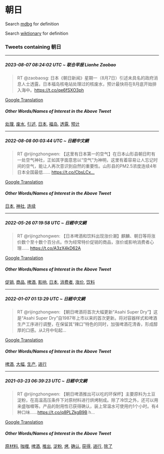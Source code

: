 # 朝日

Search [mdbg](https://www.mdbg.net/chinese/dictionary?page=worddict&wdrst=0&wdqb=朝日) for definition

Search [wiktionary](https://en.wiktionary.org/wiki/朝日) for definition

### Tweets containing 朝日

___
##### 2023-08-07 08:24:02 UTC ~ 联合早报 Lianhe Zaobao
> RT @zaobaosg: 日本《朝日新闻》星期一（8月7日）引述未具名的政府消息人士透露，日本福岛核电站处理过的核废水，预计最快将在8月底开始排入海中。https://t.co/qe6fSXO3ph

[Google Translation](https://translate.google.com/?hi=en&tab=TT&sl=zh-CN&tl=en&op=translate&text=RT+%40zaobaosg%3A+%E6%97%A5%E6%9C%AC%E3%80%8A%E6%9C%9D%E6%97%A5%E6%96%B0%E9%97%BB%E3%80%8B%E6%98%9F%E6%9C%9F%E4%B8%80%EF%BC%888%E6%9C%887%E6%97%A5%EF%BC%89%E5%BC%95%E8%BF%B0%E6%9C%AA%E5%85%B7%E5%90%8D%E7%9A%84%E6%94%BF%E5%BA%9C%E6%B6%88%E6%81%AF%E4%BA%BA%E5%A3%AB%E9%80%8F%E9%9C%B2%EF%BC%8C%E6%97%A5%E6%9C%AC%E7%A6%8F%E5%B2%9B%E6%A0%B8%E7%94%B5%E7%AB%99%E5%A4%84%E7%90%86%E8%BF%87%E7%9A%84%E6%A0%B8%E5%BA%9F%E6%B0%B4%EF%BC%8C%E9%A2%84%E8%AE%A1%E6%9C%80%E5%BF%AB%E5%B0%86%E5%9C%A88%E6%9C%88%E5%BA%95%E5%BC%80%E5%A7%8B%E6%8E%92%E5%85%A5%E6%B5%B7%E4%B8%AD%E3%80%82https%3A%2F%2Ft.co%2Fqe6fSXO3ph)
##### Other Words/Names of Interest in the Above Tweet
[处理](处理.md), [废水](废水.md), [引述](引述.md), [日本](日本.md), [福岛](福岛.md), [透露](透露.md), [预计](预计.md)
___
##### 2022-08-08 00:03:44 UTC ~ 日經中文網
> RT @rijingzhongwen: 【这里有日本第一的空气】在日本山形县朝日町有一处空气神社，正如其字面意思以“空气”为神明，这里有着容易让人忘记时间的空气，能让人再次意识到自然的重要性。山形县的PM2.5浓度连续4年日本全国最低…… https://t.co/CbsLCx…

[Google Translation](https://translate.google.com/?hi=en&tab=TT&sl=zh-CN&tl=en&op=translate&text=RT+%40rijingzhongwen%3A+%E3%80%90%E8%BF%99%E9%87%8C%E6%9C%89%E6%97%A5%E6%9C%AC%E7%AC%AC%E4%B8%80%E7%9A%84%E7%A9%BA%E6%B0%94%E3%80%91%E5%9C%A8%E6%97%A5%E6%9C%AC%E5%B1%B1%E5%BD%A2%E5%8E%BF%E6%9C%9D%E6%97%A5%E7%94%BA%E6%9C%89%E4%B8%80%E5%A4%84%E7%A9%BA%E6%B0%94%E7%A5%9E%E7%A4%BE%EF%BC%8C%E6%AD%A3%E5%A6%82%E5%85%B6%E5%AD%97%E9%9D%A2%E6%84%8F%E6%80%9D%E4%BB%A5%E2%80%9C%E7%A9%BA%E6%B0%94%E2%80%9D%E4%B8%BA%E7%A5%9E%E6%98%8E%EF%BC%8C%E8%BF%99%E9%87%8C%E6%9C%89%E7%9D%80%E5%AE%B9%E6%98%93%E8%AE%A9%E4%BA%BA%E5%BF%98%E8%AE%B0%E6%97%B6%E9%97%B4%E7%9A%84%E7%A9%BA%E6%B0%94%EF%BC%8C%E8%83%BD%E8%AE%A9%E4%BA%BA%E5%86%8D%E6%AC%A1%E6%84%8F%E8%AF%86%E5%88%B0%E8%87%AA%E7%84%B6%E7%9A%84%E9%87%8D%E8%A6%81%E6%80%A7%E3%80%82%E5%B1%B1%E5%BD%A2%E5%8E%BF%E7%9A%84PM2.5%E6%B5%93%E5%BA%A6%E8%BF%9E%E7%BB%AD4%E5%B9%B4%E6%97%A5%E6%9C%AC%E5%85%A8%E5%9B%BD%E6%9C%80%E4%BD%8E%E2%80%A6%E2%80%A6+https%3A%2F%2Ft.co%2FCbsLCx%E2%80%A6)
##### Other Words/Names of Interest in the Above Tweet
[日本](日本.md), [神社](神社.md), [连续](连续.md)
___
##### 2022-05-26 07:19:58 UTC ~ 日經中文網
> RT @rijingzhongwen: 【日本啤酒和饮料出现涨价潮】麒麟、朝日等将涨价数个至十数个百分点。作为经常特价促销的商品，涨价或影响消费者心理…… https://t.co/A3zX4kD62A

[Google Translation](https://translate.google.com/?hi=en&tab=TT&sl=zh-CN&tl=en&op=translate&text=RT+%40rijingzhongwen%3A+%E3%80%90%E6%97%A5%E6%9C%AC%E5%95%A4%E9%85%92%E5%92%8C%E9%A5%AE%E6%96%99%E5%87%BA%E7%8E%B0%E6%B6%A8%E4%BB%B7%E6%BD%AE%E3%80%91%E9%BA%92%E9%BA%9F%E3%80%81%E6%9C%9D%E6%97%A5%E7%AD%89%E5%B0%86%E6%B6%A8%E4%BB%B7%E6%95%B0%E4%B8%AA%E8%87%B3%E5%8D%81%E6%95%B0%E4%B8%AA%E7%99%BE%E5%88%86%E7%82%B9%E3%80%82%E4%BD%9C%E4%B8%BA%E7%BB%8F%E5%B8%B8%E7%89%B9%E4%BB%B7%E4%BF%83%E9%94%80%E7%9A%84%E5%95%86%E5%93%81%EF%BC%8C%E6%B6%A8%E4%BB%B7%E6%88%96%E5%BD%B1%E5%93%8D%E6%B6%88%E8%B4%B9%E8%80%85%E5%BF%83%E7%90%86%E2%80%A6%E2%80%A6+https%3A%2F%2Ft.co%2FA3zX4kD62A)
##### Other Words/Names of Interest in the Above Tweet
[促销](促销.md), [商品](商品.md), [啤酒](啤酒.md), [影响](影响.md), [日本](日本.md), [消费者](消费者.md), [涨价](涨价.md), [饮料](饮料.md)
___
##### 2022-01-07 01:13:29 UTC ~ 日經中文網
> RT @rijingzhongwen: 【朝日啤酒将首次大幅更新“Asahi Super Dry”】这是“Asahi Super Dry”自1987年上市以来的首次更新。将对容器样式和啤酒生产工序进行调整，在保留其“辣口”特色的同时，加强啤酒花清香，形成醇厚的口感。从2月中旬起…

[Google Translation](https://translate.google.com/?hi=en&tab=TT&sl=zh-CN&tl=en&op=translate&text=RT+%40rijingzhongwen%3A+%E3%80%90%E6%9C%9D%E6%97%A5%E5%95%A4%E9%85%92%E5%B0%86%E9%A6%96%E6%AC%A1%E5%A4%A7%E5%B9%85%E6%9B%B4%E6%96%B0%E2%80%9CAsahi+Super+Dry%E2%80%9D%E3%80%91%E8%BF%99%E6%98%AF%E2%80%9CAsahi+Super+Dry%E2%80%9D%E8%87%AA1987%E5%B9%B4%E4%B8%8A%E5%B8%82%E4%BB%A5%E6%9D%A5%E7%9A%84%E9%A6%96%E6%AC%A1%E6%9B%B4%E6%96%B0%E3%80%82%E5%B0%86%E5%AF%B9%E5%AE%B9%E5%99%A8%E6%A0%B7%E5%BC%8F%E5%92%8C%E5%95%A4%E9%85%92%E7%94%9F%E4%BA%A7%E5%B7%A5%E5%BA%8F%E8%BF%9B%E8%A1%8C%E8%B0%83%E6%95%B4%EF%BC%8C%E5%9C%A8%E4%BF%9D%E7%95%99%E5%85%B6%E2%80%9C%E8%BE%A3%E5%8F%A3%E2%80%9D%E7%89%B9%E8%89%B2%E7%9A%84%E5%90%8C%E6%97%B6%EF%BC%8C%E5%8A%A0%E5%BC%BA%E5%95%A4%E9%85%92%E8%8A%B1%E6%B8%85%E9%A6%99%EF%BC%8C%E5%BD%A2%E6%88%90%E9%86%87%E5%8E%9A%E7%9A%84%E5%8F%A3%E6%84%9F%E3%80%82%E4%BB%8E2%E6%9C%88%E4%B8%AD%E6%97%AC%E8%B5%B7%E2%80%A6)
##### Other Words/Names of Interest in the Above Tweet
[啤酒](啤酒.md), [大幅](大幅.md), [生产](生产.md), [进行](进行.md)
___
##### 2021-03-23 06:39:23 UTC ~ 日經中文網
> RT @rijingzhongwen: 【朝日啤酒推出可以吃的环保杯】主要原料为土豆淀粉，在高温高压条件下对原材料进行烘烤制成。除了冷饮之外，还可以用来盛咖喱等。产品的耐用性已获得确认，装上常温水可使用约1个小时。有4种口味……https://t.co/q8PLZkgB9B h…

[Google Translation](https://translate.google.com/?hi=en&tab=TT&sl=zh-CN&tl=en&op=translate&text=RT+%40rijingzhongwen%3A+%E3%80%90%E6%9C%9D%E6%97%A5%E5%95%A4%E9%85%92%E6%8E%A8%E5%87%BA%E5%8F%AF%E4%BB%A5%E5%90%83%E7%9A%84%E7%8E%AF%E4%BF%9D%E6%9D%AF%E3%80%91%E4%B8%BB%E8%A6%81%E5%8E%9F%E6%96%99%E4%B8%BA%E5%9C%9F%E8%B1%86%E6%B7%80%E7%B2%89%EF%BC%8C%E5%9C%A8%E9%AB%98%E6%B8%A9%E9%AB%98%E5%8E%8B%E6%9D%A1%E4%BB%B6%E4%B8%8B%E5%AF%B9%E5%8E%9F%E6%9D%90%E6%96%99%E8%BF%9B%E8%A1%8C%E7%83%98%E7%83%A4%E5%88%B6%E6%88%90%E3%80%82%E9%99%A4%E4%BA%86%E5%86%B7%E9%A5%AE%E4%B9%8B%E5%A4%96%EF%BC%8C%E8%BF%98%E5%8F%AF%E4%BB%A5%E7%94%A8%E6%9D%A5%E7%9B%9B%E5%92%96%E5%96%B1%E7%AD%89%E3%80%82%E4%BA%A7%E5%93%81%E7%9A%84%E8%80%90%E7%94%A8%E6%80%A7%E5%B7%B2%E8%8E%B7%E5%BE%97%E7%A1%AE%E8%AE%A4%EF%BC%8C%E8%A3%85%E4%B8%8A%E5%B8%B8%E6%B8%A9%E6%B0%B4%E5%8F%AF%E4%BD%BF%E7%94%A8%E7%BA%A61%E4%B8%AA%E5%B0%8F%E6%97%B6%E3%80%82%E6%9C%894%E7%A7%8D%E5%8F%A3%E5%91%B3%E2%80%A6%E2%80%A6https%3A%2F%2Ft.co%2Fq8PLZkgB9B+h%E2%80%A6)
##### Other Words/Names of Interest in the Above Tweet
[原材料](原材料.md), [咖喱](咖喱.md), [啤酒](啤酒.md), [推出](推出.md), [淀粉](淀粉.md), [烤](烤.md), [确认](确认.md), [获得](获得.md), [进行](进行.md), [除了](除了.md)
